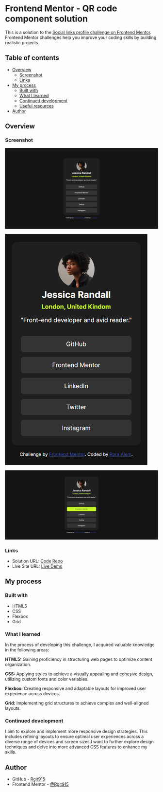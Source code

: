 # Frontend Mentor - QR code component solution

This is a solution to the [Social links profile challenge on Frontend Mentor](https://www.frontendmentor.io/challenges/social-links-profile-UG32l9m6dQ). Frontend Mentor challenges help you improve your coding skills by building realistic projects.

## Table of contents

- [Overview](#overview)
  - [Screenshot](#screenshot)
  - [Links](#links)
- [My process](#my-process)
  - [Built with](#built-with)
  - [What I learned](#what-i-learned)
  - [Continued development](#continued-development)
  - [Useful resources](#useful-resources)
- [Author](#author)

## Overview

### Screenshot

![Desktop Preview](https://github.com/Rgit915/social-links-profile/blob/master/assets/images/desktop-preview-MY-SOLUTION.png)

![Mobile Preview](https://github.com/Rgit915/social-links-profile/blob/master/assets/images/mobile-preview-MY-SOLUTION.png)

![Active-states Preview](https://github.com/Rgit915/social-links-profile/blob/master/assets/images/active-preview-MY-SOLUTION.png)


### Links

- Solution URL: [Code Repo](https://github.com/Rgit915/social-links-profile)
- Live Site URL: [Live Demo](https://rgit915.github.io/social-links-profile/)

## My process

### Built with

- HTML5
- CSS
- Flexbox
- Grid

### What I learned

In the process of developing this challenge, I acquired valuable knowledge in the following areas:

**HTML5:** Gaining proficiency in structuring web pages to optimize content organization.

**CSS:** Applying styles to achieve a visually appealing and cohesive design, utilizing custom fonts and color variables.

**Flexbox:** Creating responsive and adaptable layouts for improved user experience across devices.

**Grid:** Implementing grid structures to achieve complex and well-aligned layouts.

### Continued development

I aim to explore and implement more responsive design strategies. This includes refining layouts to ensure optimal user experiences across a diverse range of devices and screen sizes.I want to further explore design techniques and delve into more advanced CSS features to enhance my skills.

## Author

- GitHub - [Rgit915](https://github.com/Rgit915)
- Frontend Mentor - [@Rgit915](https://www.frontendmentor.io/profile/Rgit915)
